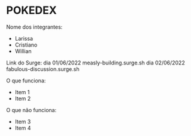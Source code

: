 # POKEDEX

Nome dos integrantes: 
- Larissa
- Cristiano
- Willian

Link do Surge: 
dia 01/06/2022
measly-building.surge.sh 
dia 02/06/2022
 fabulous-discussion.surge.sh 

O que funciona:
- Item 1
- Item 2

O que não funciona: 
- Item 3
- Item 4
